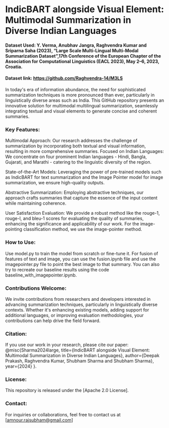 # IndicBART alongside Visual Element: Multimodal Summarization in Diverse Indian Languages

#### Dataset Used: Y. Verma, Anubhav Jangra, Raghvendra Kumar and Sriparna Saha (2023), “Large Scale Multi-Lingual Multi-Modal Summarization Dataset”,17th Conference of the European Chapter of the Association for Computational Linguistics (EACL 2023), May 2–6, 2023, Croatia.

#### Dataset link: https://github.com/Raghvendra-14/M3LS

In today's era of information abundance, the need for sophisticated summarization techniques is more pronounced than ever, particularly in linguistically diverse areas such as India. This GitHub repository presents an innovative solution for multimodal multilingual summarization, seamlessly integrating textual and visual elements to generate concise and coherent summaries.

### Key Features:

Multimodal Approach: Our research addresses the challenge of summarization by incorporating both textual and visual information, resulting in more comprehensive summaries.
Focused on Indian Languages: We concentrate on four prominent Indian languages - Hindi, Bangla, Gujarati, and Marathi - catering to the linguistic diversity of the region.

State-of-the-Art Models: Leveraging the power of pre-trained models such as IndicBART for text summarization and the Image Pointer model for image summarization, we ensure high-quality outputs.

Abstractive Summarization: Employing abstractive techniques, our approach crafts summaries that capture the essence of the input content while maintaining coherence.

User Satisfaction Evaluation: We provide a robust method like the rouge-1, rouge-l, and bleu-1 scores for evaluating the quality of summaries, enhancing the significance and applicability of our work. For the image-pointing classification method, we use the image-pointer method.

### How to Use:

Use model.py to train the model from scratch or fine-tune it. For fusion of features of text and image, you can use the fusion.ipynb file and use the imagepointer.py file to point the best image to that summary. You can also try to recreate our baseline results using the code baseline_with_imagepointer.ipynb.

### Contributions Welcome:
We invite contributions from researchers and developers interested in advancing summarization techniques, particularly in linguistically diverse contexts. Whether it's enhancing existing models, adding support for additional languages, or improving evaluation methodologies, your contributions can help drive the field forward.

### Citation:

If you use our work in your research, please cite our paper:
@misc{Sharma2024large,
title={IndicBART alongside Visual Element: Multimodal Summarization in Diverse Indian Languages},
author={Deepak Prakash, Raghvendra Kumar, Shubham Sharma and Shubham Sharma},
year={2024}
}.
### License:

This repository is released under the [Apache 2.0 License].

### Contact:

For inquiries or collaborations, feel free to contact us at [amnour.rajsubham@gmail.com]
